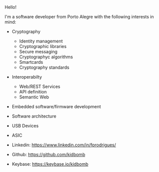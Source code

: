 Hello!

I'm a software developer from Porto Alegre with the following interests in mind:

 * Cryptography
   * Identity management
   * Cryptographic libraries
   * Secure messaging
   * Cryptographyc algorithms
   * Smartcards
   * Cryptography standards
 * Interoperabilty
   * Web/REST Services
   * API definition
   * Semantic Web
 * Embedded software/firmware development
 * Software architecture
 * USB Devices
 * ASIC


 * Linkedin: https://www.linkedin.com/in/fprodrigues/
 * Github: https://github.com/kidbomb
 * Keybase: https://keybase.io/kidbomb


